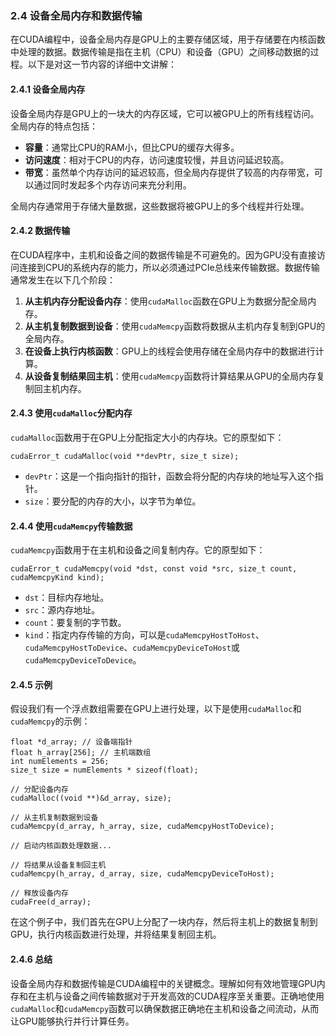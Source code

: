 ### 2.4 设备全局内存和数据传输

在CUDA编程中，设备全局内存是GPU上的主要存储区域，用于存储要在内核函数中处理的数据。数据传输是指在主机（CPU）和设备（GPU）之间移动数据的过程。以下是对这一节内容的详细中文讲解：

#### 2.4.1 设备全局内存

设备全局内存是GPU上的一块大的内存区域，它可以被GPU上的所有线程访问。全局内存的特点包括：

- **容量**：通常比CPU的RAM小，但比CPU的缓存大得多。
- **访问速度**：相对于CPU的内存，访问速度较慢，并且访问延迟较高。
- **带宽**：虽然单个内存访问的延迟较高，但全局内存提供了较高的内存带宽，可以通过同时发起多个内存访问来充分利用。

全局内存通常用于存储大量数据，这些数据将被GPU上的多个线程并行处理。

#### 2.4.2 数据传输

在CUDA程序中，主机和设备之间的数据传输是不可避免的。因为GPU没有直接访问连接到CPU的系统内存的能力，所以必须通过PCIe总线来传输数据。数据传输通常发生在以下几个阶段：

1. **从主机内存分配设备内存**：使用`cudaMalloc`函数在GPU上为数据分配全局内存。
2. **从主机复制数据到设备**：使用`cudaMemcpy`函数将数据从主机内存复制到GPU的全局内存。
3. **在设备上执行内核函数**：GPU上的线程会使用存储在全局内存中的数据进行计算。
4. **从设备复制结果回主机**：使用`cudaMemcpy`函数将计算结果从GPU的全局内存复制回主机内存。

#### 2.4.3 使用`cudaMalloc`分配内存

`cudaMalloc`函数用于在GPU上分配指定大小的内存块。它的原型如下：

```cuda
cudaError_t cudaMalloc(void **devPtr, size_t size);
```

- `devPtr`：这是一个指向指针的指针，函数会将分配的内存块的地址写入这个指针。
- `size`：要分配的内存的大小，以字节为单位。

#### 2.4.4 使用`cudaMemcpy`传输数据

`cudaMemcpy`函数用于在主机和设备之间复制内存。它的原型如下：

```cuda
cudaError_t cudaMemcpy(void *dst, const void *src, size_t count, cudaMemcpyKind kind);
```

- `dst`：目标内存地址。
- `src`：源内存地址。
- `count`：要复制的字节数。
- `kind`：指定内存传输的方向，可以是`cudaMemcpyHostToHost`、`cudaMemcpyHostToDevice`、`cudaMemcpyDeviceToHost`或`cudaMemcpyDeviceToDevice`。

#### 2.4.5 示例

假设我们有一个浮点数组需要在GPU上进行处理，以下是使用`cudaMalloc`和`cudaMemcpy`的示例：

```cuda
float *d_array; // 设备端指针
float h_array[256]; // 主机端数组
int numElements = 256;
size_t size = numElements * sizeof(float);

// 分配设备内存
cudaMalloc((void **)&d_array, size);

// 从主机复制数据到设备
cudaMemcpy(d_array, h_array, size, cudaMemcpyHostToDevice);

// 启动内核函数处理数据...

// 将结果从设备复制回主机
cudaMemcpy(h_array, d_array, size, cudaMemcpyDeviceToHost);

// 释放设备内存
cudaFree(d_array);
```

在这个例子中，我们首先在GPU上分配了一块内存，然后将主机上的数据复制到GPU，执行内核函数进行处理，并将结果复制回主机。

#### 2.4.6 总结

设备全局内存和数据传输是CUDA编程中的关键概念。理解如何有效地管理GPU内存和在主机与设备之间传输数据对于开发高效的CUDA程序至关重要。正确地使用`cudaMalloc`和`cudaMemcpy`函数可以确保数据正确地在主机和设备之间流动，从而让GPU能够执行并行计算任务。
